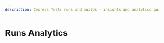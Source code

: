 ```yaml
---
description: Cypress Tests runs and builds - insights and analytics guide
---
```


# Runs Analytics

